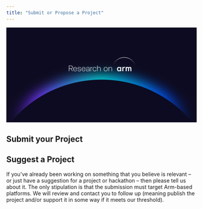 ```yaml
---
title: "Submit or Propose a Project"
---
```


![research](../images/Research_on_arm_banner.png)


## Submit your Project


## Suggest a Project

 If you’ve already been working on something that you believe is relevant – or just have a suggestion for a project or hackathon – then please tell us about it.  The only stipulation is that the submission must target Arm-based platforms.  We will review and contact you to follow up (meaning publish the project and/or support it in some way if it meets our threshold).